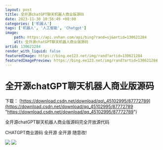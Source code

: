 ```yaml
---
layout: post
title: 全开源chatGPT聊天机器人商业版源码
date: 2023-11-30 10:56:49 +08:00
categories: ['机器人']
tags: ['机器人', '人工智能', 'Chatgpt']
image:
    path: https://api.vvhan.com/api/bing?rand=sj&artid=130621284
    alt: 全开源chatGPT聊天机器人商业版源码
artid: 130621284
render_with_liquid: false
featuredImage: https://bing.ee123.net/img/rand?artid=130621284
featuredImagePreview: https://bing.ee123.net/img/rand?artid=130621284
---
```


# 全开源chatGPT聊天机器人商业版源码

下载：
[https://download.csdn.net/download/qq\_45102995/87772789](https://download.csdn.net/download/qq_45102995/87772789 "https://download.csdn.net/download/qq_45102995/87772789")

全开源chatGPT聊天机器人商业版源码完全开放源代码

CHATGPT商业源码 全开源 全开源 随意改!

![](https://i-blog.csdnimg.cn/blog_migrate/298c7f9e4788f12a80cb07759b6fc917.webp?x-image-process=image/format,png)
![](https://i-blog.csdnimg.cn/blog_migrate/d329a12b6bd56894492fbab890923a2a.webp?x-image-process=image/format,png)